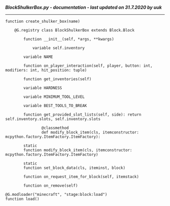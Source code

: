 ***BlockShulkerBox.py - documentation - last updated on 31.7.2020 by uuk***
___

    function create_shulker_box(name)

        @G.registry class BlockShulkerBox extends Block.Block

            function __init__(self, *args, **kwargs)

                variable self.inventory

            variable NAME

            function on_player_interaction(self, player, button: int, modifiers: int, hit_position: tuple)

            function get_inventories(self)

            variable HARDNESS

            variable MINIMUM_TOOL_LEVEL

            variable BEST_TOOLS_TO_BREAK

            function get_provided_slot_lists(self, side): return self.inventory.slots, self.inventory.slots
                    
                    @classmethod
                    def modify_block_item(cls, itemconstructor: mcpython.factory.ItemFactory.ItemFactory):

            static
            function modify_block_item(cls, itemconstructor: mcpython.factory.ItemFactory.ItemFactory)

            static
            function set_block_data(cls, iteminst, block)

            function on_request_item_for_block(self, itemstack)

            function on_remove(self)

    @G.modloader("minecraft", "stage:block:load")
    function load()